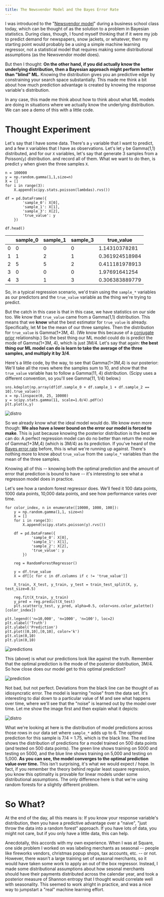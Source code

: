 ```yaml
---
title: The Newsvendor Model and the Bayes Error Rate
---
```


I was introduced to the "[Newsvendor model](https://en.wikipedia.org/wiki/Newsvendor_model)" during a business school class today, which can be thought of as the solution to a problem in Bayesian statistics. During class, though, I found myself thinking that if it were my job to predict demand for newspapers, snow jackets, or whatever, then my starting point would probably be a using a simple machine learning regressor, not a statistical model that requires making some distributional assumptions (as the Newsvendor model does).

But then I thought: **On the other hand, if you did actually know the underlying distribution, then a Bayesian approach might perform better than "blind" ML.** Knowing the distribution gives you an predictive edge by constraining your search space substantially. This made me think a bit about how much prediction advantage is created by knowing the response variable's distribution.

In any case, this made me think about how to think about what ML models are doing in situations where we actually know the underlying distribution. We can see a demo of this with a little code.

# Thought Experiment

Let's say that I have some data. There's a `y` variable that I want to predict, and a few `X` variables that I have as observations. Let's let `y` be Gamma(1,1) distributed, and for our `X` variables, let's say that generate 3 samples from a Poisson(`y`) distribution. and record all of them. What we want to do then, is predict `y` when given the three samples `X`. 

```
n = 100000
y = np.random.gamma(1,1,size=n)
X = []
for i in range(3):
    X.append(scipy.stats.poisson(lambdas).rvs())
    
df = pd.DataFrame({
        'sample_0': X[0],
        'sample_1': X[1],
        'sample_3': X[2],
        'true_value': y
    })

df.head()
```

|          | sample_0 | sample_1 | sample_3 | true_value |
|----------|----------|----------|------------|----------------|
| 0        | 0        | 0        | 0          | 1.14310378281  |
| 1        | 1        | 2        | 1          | 0.361924518984 |
| 2        | 5        | 5        | 2          | 0.411181978913 |
| 3        | 0        | 0        | 0          | 1.97691641254  |
| 4        | 3        | 1        | 3          | 0.306383889779 |

So, in a typical regression scenario, we'd train using the `sample_*` variables as our predictors and the `true_value` variable as the thing we're trying to predict.

But the catch in this case is that in this case, we have statistics on our side too. We know that `true_value` came from a Gamma(1,1) distribution. This means that we **know** what the best estimator for `true_value` is already. Specifically, let M be the mean of our three samples. Then the distribution for `true_value` is Gamma(1+3M, 4). (We know this because of a [conjugate prior](https://en.wikipedia.org/wiki/Conjugate_prior) relationship.) So the best thing our ML model could do is
predict the mode of Gamma(1+3M, 4), which is just 3M/4. Let's say that again: **the best thing our ML model can do is learn to take the average of the three samples, and multiply it by 3/4**.

Here's a little code, by the way, to see that Gamma(1+3M,4) is our posterior: We'll take all the rows where the samples sum to 10, and show that the `true_value` variable has to follow a Gamma(11, 4) distribution. (Scipy uses a different convention, so you'll see Gamma(11, 1/4) below.)

```
sns.kdeplot(np.array(df[df.sample_0 + df.sample_1 + df.sample_2 == 10].true_value))
x = np.linspace(0, 25, 10000)
y = scipy.stats.gamma(11, scale=1.0/4).pdf(x)
plt.plot(x,y)
```
![distro](http://i.imgur.com/sKpalIi.png)

So we already know what the ideal model would do. We know even more though: **We also have a lower bound on the error our model is forced to make**. This is just because knowing the posterior distribution is the best we can do: A perfect regression model can do no better than return the mode of Gamma(1+3M,4) (which is 3M/4) as its prediction. If you've heard of the [Bayes error rate](https://en.wikipedia.org/wiki/Bayes_error_rate) before, this is what we're running up against. There's nothing more to know about `true_value` from the `sample_*` variables than the mean of the three samples.

Knowing all of this -- knowing both the optimal prediction and the amount of error that prediction is bound to have -- it's interesting to see what a regresson model does in practice.

Let's see how a random forest regressor does. We'll feed it 100 data points, 1000 data points, 10,000 data points, and see how performance varies over time.

```
for color_index, n in enumerate([10000, 1000, 100]):
    y = np.random.gamma(1,1, size=n)
    X = []
    for i in range(3):
        X.append(scipy.stats.poisson(y).rvs())

    df = pd.DataFrame({
            'sample_0': X[0],
            'sample_1': X[1],
            'sample_2': X[2],
            'true_value': y
        })

    reg = RandomForestRegressor()

    y = df.true_value
    X = df[[c for c in df.columns if c != 'true_value']]

    X_train, X_test, y_train, y_test = train_test_split(X, y, test_size=0.5)

    reg.fit(X_train, y_train)
    y_pred = reg.predict(X_test)
    plt.scatter(y_test, y_pred, alpha=0.5, color=sns.color_palette()[color_index])
    
plt.legend(('n=10,000', 'n=1000', 'n=100'), loc=2)
plt.xlabel('Truth')
plt.ylabel('Prediction')
plt.plot([0,10],[0,10], color='k')
plt.xlim(0,10)
plt.ylim(0,10)
```

![predictions](http://i.imgur.com/b0lMCQM.png)

This (above) is what our predictions look like against the truth. Remember that the optimal prediction is the mode of the posterior distribution, 3M/4. So how close does our model get to this optimal prediction?

![prediction](http://i.imgur.com/ZYli4GN.png)

Not bad, but not perfect. Deviations from the black line can be thought of as idiosyncratic error. The model is learning "noise" from the data set. It's interesting to dial down to a particular value of M and see what happens over time, where we'll see that the "noise" is learned out by the model over time. Let me show the image first and then explain what it depicts:

![distro](http://i.imgur.com/OtSrehR.png)

What we're looking at here is the distribution of model predictions across those rows in our data set where `sample_*` adds up to 6. The optimal prediction for this sample is 7/4 = 1.75, which is the black line. The red line shows the distribution of predictions for a model trained on 500 data points (and tested on 500 data points). The green line shows training on 5000 and testing on 5000, and the blue line shows training on 5,000 and testing on 5,000. **As you can see, the
model converges to the optimal prediction value over time.** This isn't surprising, it's what we would expect / hope. In fact, if you remember the theory behind regular least square regression, you know this optimality is provable for linear models under some distributional assumptions. The only difference here is that we're using random forests for a slightly different problem.

# So What?

At the end of the day, all this means is: If you know your response variable's distribution, then you have a predictive advantage over a "naive", "just throw the data into a random forest" approach. If you have lots of data, you might not care, but if you only have a little data, this can help. 

Anecdotally, this accords with my own experience. When I was at Square, one side problem I worked on was labeling merchants as seasonal -- people like fireworks vendors, christmas popup shops, tax accounts, etc. -- or not. However, there wasn't a large training set of seasonal merchants, so it would have taken some work to apply an out of the box regressor. Instead, I made some distributional assumptions about how sesonal merchants should have their payments distributed across the calendar year, and took a posterior measure of Shannon entropy that I thought would correlate well with seasonality. This seemed to work alright in practice, and was a nice way to jumpstart a "real" machine learning effort.
